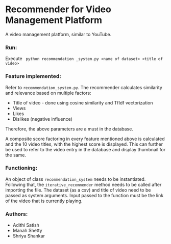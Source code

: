 # Recommender for Video Management Platform

A video management platform, similar to YouTube. 

### Run:
Execute ``` python recommendation _system.py <name of dataset> <title of video>```

### Feature implemented:

Refer to ```recommendation_system.py```. The recommender calculates similarity and relevance based on multiple factors: 
- Title of video - done using cosine similarity and TfIdf vectorization
- Views
- Likes
- Dislikes (negative influence)

Therefore, the above parameters are a must in the database. 

A composite score factoring in every feature mentioned above is calculated and the 10 video titles, with the highest score is displayed. This can further be used to refer to the video entry in the database and display thumbnail for the same. 

### Functioning:
An object of class ```recommendation_system``` needs to be instantiated. Following that, the ```iterative_recommender``` method needs to be called after importing the file. The dataset (as a csv) and title of video need to be passed as system arguments. Input passed to the function must be the link of the video that is currently playing. 


### Authors:

- Adithi Satish
- Manah Shetty
- Shriya Shankar